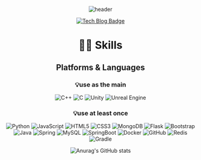 <div align="center">

 ![header](https://capsule-render.vercel.app/api?type=shark?&color=_)
 
[![Tech Blog Badge](http://img.shields.io/badge/-Tech%20blog-black?style=for-the-badg&logo=Tistory&link=https://jkadv.tistory.com/)](https://jkadv.tistory.com/)

  # 👨‍💻 Skills
  ## Platforms & Languages
 ### 💡use as the main
![C++](https://img.shields.io/badge/C++-00599C.svg?&style=for-the-badge&logo=C++&logoColor=white)
![C](https://img.shields.io/badge/C-A8B9CC.svg?&style=for-the-badge&logo=C&logoColor=white)
![Unity](https://img.shields.io/badge/Unity-A8B9CC.svg?&style=for-the-badge&logo=Unity&logoColor=white)
![Unreal Engine](https://img.shields.io/badge/UnrealEngine-0E1128.svg?&style=for-the-badge&logo=UnrealEngine&logoColor=white)

   ### 💡use at least once
![Python](https://img.shields.io/badge/Python-3776AB.svg?&style=for-the-badge&logo=Python&logoColor=white)
![JavaScript](https://img.shields.io/badge/JavaScript-F7DF1E.svg?&style=for-the-badge&logo=JavaScript&logoColor=white)
![HTML5](https://img.shields.io/badge/HTML5-E34F26.svg?&style=for-the-badge&logo=HTML5&logoColor=white)
![CSS3](https://img.shields.io/badge/CSS3-1572B6.svg?&style=for-the-badge&logo=CSS3&logoColor=white)
![MongoDB](https://img.shields.io/badge/MongoDB-47A248.svg?&style=for-the-badge&logo=MongoDB&logoColor=white)
![Flask](https://img.shields.io/badge/Flask-000000.svg?&style=for-the-badge&logo=Flask&logoColor=white)
![Bootstrap](https://img.shields.io/badge/Bootstrap-7952B3.svg?&style=for-the-badge&logo=Bootstrap&logoColor=white)
![Java](https://img.shields.io/badge/Java-007396.svg?&style=for-the-badge&logo=Java&logoColor=white)
![Spring](https://img.shields.io/badge/Spring-6DB33F.svg?&style=for-the-badge&logo=Spring&logoColor=white)
![MySQL](https://img.shields.io/badge/MySQL-4479A1.svg?&style=for-the-badge&logo=MySQL&logoColor=white)
![SpringBoot](https://img.shields.io/badge/Spring_Boot-6DB33F.svg?&style=for-the-badge&logo=SpringBoot&logoColor=white)
![Docker](https://img.shields.io/badge/Docker-2496ED.svg?&style=for-the-badge&logo=Docker&logoColor=white)
![GitHub](https://img.shields.io/badge/GitHub-181717.svg?&style=for-the-badge&logo=GitHub&logoColor=white)
![Redis](https://img.shields.io/badge/Redis-DC382D.svg?&style=for-the-badge&logo=Redis&logoColor=white)
![Gradle](https://img.shields.io/badge/Gradle-02303A.svg?&style=for-the-badge&logo=Gradle&logoColor=white)
   
  
![Anurag's GitHub stats](https://github-readme-stats.vercel.app/api?username=jaekyeong1&show_icons=true&theme=blue-green)

 
</div>
